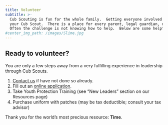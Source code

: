 ```yaml
---
title: Volunteer
subtitle: >-
  Cub Scouting is fun for the whole family.  Getting everyone involved makes the experience more meaningful for 
  your Cub Scout.  There is a place for every parent, legal guardian, or other caring adults who want to help.  
  Often the challenge is not knowing how to help.  Below are some helpful steps in how you can volunteer.
#center_img_path: /images/Slime.jpg
---
```


## Ready to volunteer?

You are only a few steps away from a very fulfilling experience in leadership through Cub Scouts.

1. [Contact us](/contact) if have not done so already.
1. Fill out an [online application](https://my.scouting.org/VES/OnlineReg/1.0.0/?tu=UF-MB-081paa3959).
1. Take Youth Protection Training (see “New Leaders” section on our Resources page)
1. Purchase uniform with patches (may be tax deductible; consult your tax advisor)

Thank you for the world’s most precious resource:  **Time**.